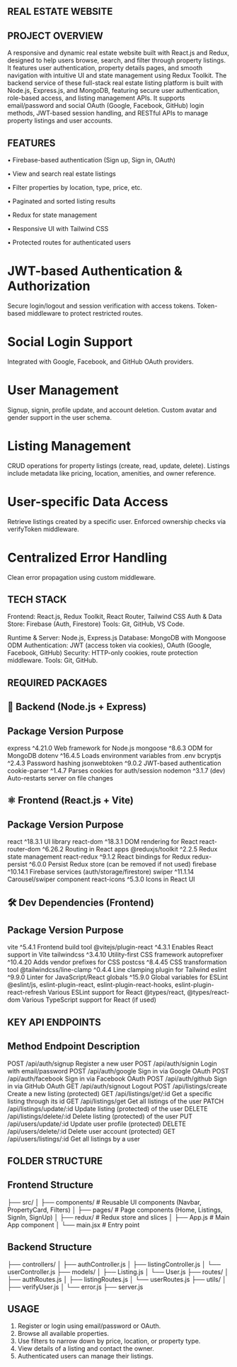 REAL ESTATE WEBSITE 
----------------------

PROJECT OVERVIEW 
----------------------
A responsive and dynamic real estate website built with React.js and Redux, designed to help users browse, search, and filter through property listings. It features user authentication, property details pages, and smooth navigation with intuitive UI and state management using Redux Toolkit. The backend service of these full-stack real estate listing platform is built with Node.js, Express.js, and MongoDB, featuring secure user authentication, role-based access, and listing management APIs. It supports email/password and social OAuth (Google, Facebook, GitHub) login methods, JWT-based session handling, and RESTful APIs to manage property listings and user accounts.

FEATURES 
--------------

• Firebase-based authentication (Sign up, Sign in, OAuth)

• View and search real estate listings

• Filter properties by location, type, price, etc.

• Paginated and sorted listing results

• Redux for state management

• Responsive UI with Tailwind CSS

• Protected routes for authenticated users

# JWT-based Authentication & Authorization
Secure login/logout and session verification with access tokens.
Token-based middleware to protect restricted routes.

# Social Login Support
Integrated with Google, Facebook, and GitHub OAuth providers.

# User Management
Signup, signin, profile update, and account deletion.
Custom avatar and gender support in the user schema.

# Listing Management
CRUD operations for property listings (create, read, update, delete).
Listings include metadata like pricing, location, amenities, and owner reference.

# User-specific Data Access
Retrieve listings created by a specific user. Enforced ownership checks via verifyToken middleware.

# Centralized Error Handling
Clean error propagation using custom middleware.

TECH STACK 
--------------------

Frontend: React.js, Redux Toolkit, React Router, Tailwind CSS
Auth & Data Store: Firebase (Auth, Firestore)
Tools: Git, GitHub, VS Code.

Runtime & Server: Node.js, Express.js
Database: MongoDB with Mongoose ODM
Authentication: JWT (access token via cookies), OAuth (Google, Facebook, GitHub)
Security: HTTP-only cookies, route protection middleware.
Tools: Git, GitHub.

 REQUIRED PACKAGES
 -----------------------------------
🔧 Backend (Node.js + Express)
---------------------------------------

Package	            Version	                Purpose
--------------------------------------------------------------------------
express	            ^4.21.0	                Web framework for Node.js
mongoose	          ^8.6.3	                ODM for MongoDB
dotenv	            ^16.4.5	                Loads environment variables from .env
bcryptjs	          ^2.4.3	                Password hashing
jsonwebtoken	      ^9.0.2	                JWT-based authentication
cookie-parser	      ^1.4.7	                Parses cookies for auth/session
nodemon	            ^3.1.7 (dev)	          Auto-restarts server on file changes

⚛️ Frontend (React.js + Vite)
--------------------------------------

Package	              Version	                    Purpose
----------------------------------------------------------------------------
react	                ^18.3.1                	    UI library
react-dom	            ^18.3.1	                    DOM rendering for React
react-router-dom	    ^6.26.2                    	Routing in React apps
@reduxjs/toolkit	    ^2.2.5	                    Redux state management
react-redux	          ^9.1.2	                    React bindings for Redux
redux-persist	        ^6.0.0	                    Persist Redux store (can be removed if not used)
firebase	            ^10.14.1	                  Firebase services (auth/storage/firestore)
swiper	              ^11.1.14	                  Carousel/swiper component
react-icons	          ^5.3.0	                    Icons in React UI

🛠 Dev Dependencies (Frontend)
----------------------------------------

Package	              Version	                        Purpose
--------------------------------------------------------------------------------
vite	                  ^5.4.1	                        Frontend build tool
@vitejs/plugin-react	  ^4.3.1	                        Enables React support in Vite
tailwindcss	            ^3.4.10	                        Utility-first CSS framework
autoprefixer	          ^10.4.20	                      Adds vendor prefixes for CSS
postcss	                ^8.4.45	                        CSS transformation tool
@tailwindcss/line-clamp	^0.4.4	                        Line clamping plugin for Tailwind
eslint	                ^9.9.0	                        Linter for JavaScript/React
globals	                ^15.9.0	                        Global variables for ESLint
@eslint/js, eslint-plugin-react, eslint-plugin-react-hooks, eslint-plugin-react-refresh	Various	ESLint support for React
@types/react, @types/react-dom	Various	TypeScript support for React (if used)

KEY API ENDPOINTS
---------------------------

Method	     Endpoint	                  Description
-------------------------------------------------------------------
POST	     /api/auth/signup	            Register a new user
POST	    /api/auth/signin	            Login with email/password
POST	    /api/auth/google	            Sign in via Google OAuth
POST	    /api/auth/facebook	          Sign in via Facebook OAuth
POST	    /api/auth/github	            Sign in via GitHub OAuth
GET	    /api/auth/signout	              Logout
POST	    /api/listings/create	        Create a new listing (protected)
GET	   /api/listings/get/:id	          Get a specific listing through its id
GET	   /api/listings/get	              Get all listings of the user
PATCH   	/api/listings/update/:id	    Update listing (protected) of the user
DELETE	 /api/listings/delete/:id	      Delete listing (protected) of the user
PUT	    /api/users/update/:id	          Update user profile (protected)
DELETE	  /api/users/delete/:id	        Delete user account (protected)
GET	   /api/users/listings/:id	        Get all listings by a user

FOLDER STRUCTURE 
---------------------------------

Frontend Structure
-------------------------

├── src/
│   ├── components/         # Reusable UI components (Navbar, PropertyCard, Filters)
│   ├── pages/              # Page components (Home, Listings, SignIn, SignUp)
│   ├── redux/              # Redux store and slices
│   ├── App.js              # Main App component
│   └── main.jsx            # Entry point

Backend Structure
--------------------------

├── controllers/
│   ├── authController.js
│   ├── listingController.js
│   └── userController.js
├── models/
│   ├── Listing.js
│   └── User.js
├── routes/
│   ├── authRoutes.js
│   ├── listingRoutes.js
│   └── userRoutes.js
├── utils/
│   ├── verifyUser.js
│   └── error.js
├── server.js

USAGE 
-----------------------

1. Register or login using email/password or OAuth.
2. Browse all available properties.
3. Use filters to narrow down by price, location, or property type.
4. View details of a listing and contact the owner.
5. Authenticated users can manage their listings.
